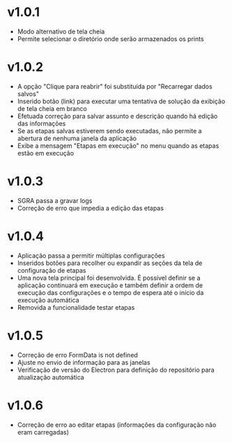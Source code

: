 # v1.0.1
- Modo alternativo de tela cheia
- Permite selecionar o diretório onde serão armazenados os prints

# v1.0.2
- A opção "Clique para reabrir" foi substituída por "Recarregar dados salvos"
- Inserido botão (link) para executar uma tentativa de solução da exibição de tela cheia em branco
- Efetuada correção para salvar assunto e descrição quando há edição das informações
- Se as etapas salvas estiverem sendo executadas, não permite a abertura de nenhuma janela da aplicação
- Exibe a mensagem "Etapas em execução" no menu quando as etapas estão em execução

# v1.0.3
- SGRA passa a gravar logs
- Correção de erro que impedia a edição das etapas

# v1.0.4
- Aplicação passa a permitir múltiplas configurações
- Inseridos botões para recolher ou expandir as seções da tela de configuração de etapas
- Uma nova tela principal foi desenvolvida. É possível definir se a aplicação continuará em execução e também definir a ordem de execução das configurações e o tempo de espera até o início da execução automática
- Removida a funcionalidade testar etapas

# v1.0.5
- Correção de erro FormData is not defined
- Ajuste no envio de informação para as janelas
- Verificação de versão do Electron para definição do repositório para atualização automática

# v1.0.6
- Correção de erro ao editar etapas (informações da configuração não eram carregadas)
